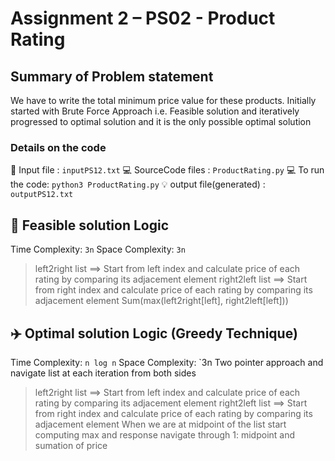 # Assignment 2 – PS02 - Product Rating 
## Summary of Problem statement

We have to write the total minimum price value for these products. Initially started with Brute Force Approach i.e. Feasible solution and iteratively progressed to optimal solution and it is the only possible optimal solution

### Details on the code
🔦 Input file : `inputPS12.txt`
💻 SourceCode files : `ProductRating.py`
💻 To run the code: `python3 ProductRating.py`
💡 output file(generated) : `outputPS12.txt`

## 📶 Feasible solution Logic
Time Complexity: `3n`
Space Complexity: `3n`

> left2right list ==> Start from left index and calculate price of each rating by comparing its adjacement element
> right2left list ==> Start from right index and calculate price of each rating by comparing its adjacement element
> Sum(max(left2right[left], right2left[left]))


## ✈️ Optimal solution Logic (Greedy Technique)
Time Complexity: `n log n`
Space Complexity: `3n
Two pointer approach and navigate list at each iteration from both sides
> left2right list ==> Start from left index and calculate price of each rating by comparing its adjacement element
> right2left list ==> Start from right index and calculate price of each rating by comparing its adjacement element
> When we are at midpoint of the list start computing max and response
> navigate through 1: midpoint and sumation of price


